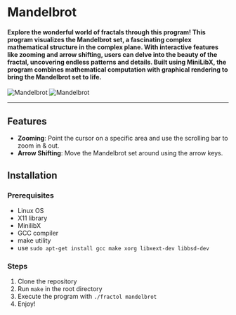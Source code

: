 # Mandelbrot
#### Explore the wonderful world of fractals through this program! This program visualizes the Mandelbrot set, a fascinating complex mathematical structure in the complex plane. With interactive features like zooming and arrow shifting, users can delve into the beauty of the fractal, uncovering endless patterns and details. Built using MiniLibX, the program combines mathematical computation with graphical rendering to bring the Mandelbrot set to life.

![Mandelbrot](https://github.com/user-attachments/assets/7d2b70c5-ba2c-4e69-a816-41f6b3d22072) ![Mandelbrot](https://github.com/user-attachments/assets/cccb6f09-ec37-4dce-92f7-37f6b073bdfd)

---

## Features
- **Zooming**: Point the cursor on a specific area and use the scrolling bar to zoom in & out.
- **Arrow Shifting**: Move the Mandelbrot set around using the arrow keys.

## Installation
### Prerequisites
- Linux OS
- X11 library
- MinilibX
- GCC compiler
- make utility
- use `sudo apt-get install gcc make xorg libxext-dev libbsd-dev`

### Steps
1. Clone the repository
2. Run `make` in the root directory
3. Execute the program with `./fractol mandelbrot`
4. Enjoy!
